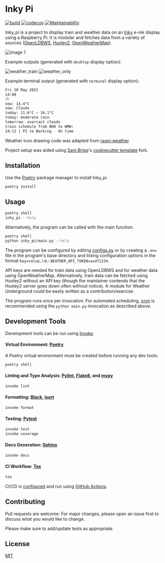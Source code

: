 # Inky Pi

[![build](https://github.com/mickeykkim/inky_pi/actions/workflows/main.yml/badge.svg)](https://github.com/mickeykkim/inky_pi/actions/workflows/main.yml)
[![codecov](https://codecov.io/gh/mickeykkim/inky_pi/branch/main/graph/badge.svg?token=0RT5PRPRTZ)](https://codecov.io/gh/mickeykkim/inky_pi)
[![Maintainability](https://api.codeclimate.com/v1/badges/b0f2104a75145d097108/maintainability)](https://codeclimate.com/github/mickeykkim/inky_pi/maintainability)

Inky_pi is a project to display train and weather data on an [Inky](https://github.com/pimoroni/inky) e-ink display
using a Raspberry Pi. It is modular and fetches data from a variety of
sources ([OpenLDBWS](http://lite.realtime.nationalrail.co.uk/openldbws/), [Huxley2](https://huxley2.azurewebsites.net/), [OpenWeatherMap](https://openweathermap.org/)).

![image 1](https://i.imgur.com/0CRIW9X.jpg)

Example outputs (generated with `desktop` display option):

![weather_train](https://i.imgur.com/dkTOQPH.jpg)
![weather_only](https://i.imgur.com/4PohWbR.jpg)

Example terminal output (generated with `terminal` display option):

```bash
Fri 20 May 2022
14:08
⛅
now: 14.4°C
now: Clouds
today: 11.6°C – 16.1°C
today: moderate rain
tomorrow: overcast clouds
train schedule from BHO to WMW:
14:12 | P2 to Barking - On time
```

Weather icon drawing code was adapted from [raspi-weather](https://github.com/DerekCaelin/raspi-weather).

Project setup was aided using [Sam Brigg](https://github.com/briggySmalls)'s [cookiecutter template](https://github.com/briggySmalls/cookiecutter-pypackage) fork.

## Installation

Use the [Poetry](https://python-poetry.org/) package manager to install Inky_pi.

```bash
poetry install
```

## Usage

```bash
poetry shell
inky_pi --help
```

Alternatively, the program can be called with the main function.

```bash
poetry shell
python inky_pi/main.py --help
```

The program can be configured by
editing [configs.py](https://github.com/mickeykkim/inky_pi/blob/main/inky_pi/configs.py) or by creating a `.env` file in
the program's base directory and listing configuration options in the format `key=value`,
i.e.: `WEATHER_API_TOKEN=asdf1234`.

API keys are needed for train data using OpenLDBWS and for weather data using OpenWeatherMap. Alternatively, train data
can be fetched using Huxley2 without an API key (though the maintainer contends that the Huxley2 server goes down often
without notice). A module for Weather Underground could be easily written as a contribution/exercise.

The program runs once per invocation. For automated scheduling, [cron](https://www.mankier.com/8/cron) is recommended using the `python main.py` invocation as described above.

## Development Tools

Development tools can be run using [Invoke](http://www.pyinvoke.org/).

#### Virtual Environment: [Poetry](https://python-poetry.org/)

A Poetry virtual environment must be created before running any dev tools:

```bash
poetry shell
```

#### Linting and Type Analysis: [Pylint](https://www.pylint.org/), [Flake8](https://flake8.pycqa.org/en/latest/), and [mypy](http://mypy-lang.org/)

```bash
invoke lint
```

#### Formatting: [Black](https://pypi.org/project/black/), [isort](https://pycqa.github.io/isort/)

```bash
invoke format
```

#### Testing: [Pytest](https://docs.pytest.org/)

```bash
invoke test
invoke coverage
```

#### Docs Generation: [Sphinx](https://www.sphinx-doc.org/en/master/)

```bash
invoke docs
```

#### CI Workflow: [Tox](https://tox.readthedocs.io/en/latest/)

```bash
tox
```

CI/CD is [configured](https://github.com/mickeykkim/inky_pi/blob/main/.github/workflows/main.yml) and run
using [GitHub Actions](https://docs.github.com/en/actions/reference).

## Contributing

Pull requests are welcome. For major changes, please open an issue first to discuss what you would like to change.

Please make sure to add/update tests as appropriate.

## License

[MIT](https://choosealicense.com/licenses/mit/)

